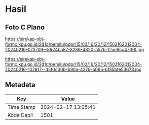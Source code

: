 # Hasil

## Foto C Plano

https://sirekap-obj-formc.kpu.go.id/2d1d/pemilu/pdpr/15/02/16/20/12/1502162012004-20240216-073709--8924ba87-3289-4820-a57b-12ae9cc4736f.jpg

https://sirekap-obj-formc.kpu.go.id/2d1d/pemilu/pdpr/15/02/16/20/12/1502162012004-20240216-102817--35f0c30b-b90a-4279-a095-bf85bfe53673.jpg


## Metadata

| Key        | Value               |
| ---------- | ------------------- |
| Time Stamp | 2024-02-17 13:05:41 |
| Kode Dapil | 1501                |



